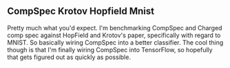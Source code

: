 ## CompSpec Krotov Hopfield Mnist

Pretty much what you'd expect.  I'm benchmarking CompSpec and Charged comp spec against HopField and Krotov's 
paper, specifically with regard to MNIST.  So basically wiring CompSpec into a better classifier.  The cool thing though is that I'm finally
wiring CompSpec into TensorFlow, so hopefully that gets figured out as quickly as possible.  